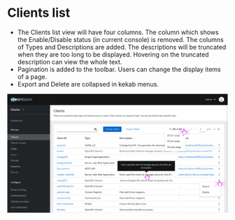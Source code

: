 # Clients list

* The Clients list view will have four columns. The column which shows the Enable/Disable status (in current console) is removed. The columns of Types and Descriptions are added. The descriptions will be truncated when they are too long to be displayed. Hovering on the truncated description can view the whole text.
* Pagination is added to the toolbar. Users can change the display items of a page.
* Export and Delete are collapsed in kekab menus.

![list](./_images/list.png)

